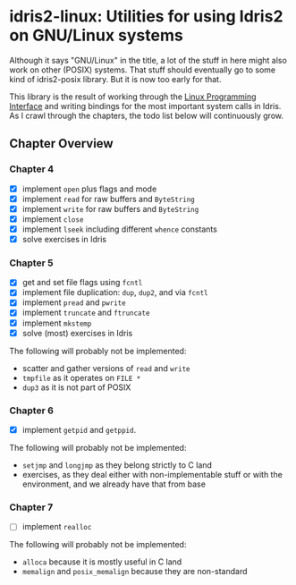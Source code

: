 # idris2-linux: Utilities for using Idris2 on GNU/Linux systems

Although it says "GNU/Linux" in the title, a lot of the stuff in here
might also work on other (POSIX) systems. That stuff should eventually
go to some kind of idris2-posix library. But it is now too early for
that.

This library is the result of working through the
[Linux Programming Interface](https://www.man7.org/tlpi/) and writing
bindings for the most important system calls in Idris. As I crawl
through the chapters, the todo list below will continuously grow.

## Chapter Overview

### Chapter 4

- [x] implement `open` plus flags and mode
- [x] implement `read` for raw buffers and `ByteString`
- [x] implement `write` for raw buffers and `ByteString`
- [x] implement `close`
- [x] implement `lseek` including different `whence` constants
- [x] solve exercises in Idris

### Chapter 5

- [x] get and set file flags using `fcntl`
- [x] implement file duplication: `dup`, `dup2`, and via `fcntl`
- [x] implement `pread` and `pwrite`
- [x] implement `truncate` and `ftruncate`
- [x] implement `mkstemp`
- [x] solve (most) exercises in Idris

The following will probably not be implemented:

* scatter and gather versions of `read` and `write`
* `tmpfile` as it operates on `FILE *`
* `dup3` as it is not part of POSIX

### Chapter 6

- [x] implement `getpid` and `getppid`.

The following will probably not be implemented:

* `setjmp` and `longjmp` as they belong strictly to C land
* exercises, as they deal either with non-implementable stuff or with the
  environment, and we already have that from base

### Chapter 7

- [ ] implement `realloc`

The following will probably not be implemented:

* `alloca` because it is mostly useful in C land
* `memalign` and `posix_memalign` because they are non-standard

